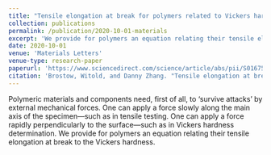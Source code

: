 ```yaml
---
title: "Tensile elongation at break for polymers related to Vickers hardness"
collection: publications
permalink: /publication/2020-10-01-materials
excerpt: 'We provide for polymers an equation relating their tensile elongation at break to the Vickers hardness.'
date: 2020-10-01
venue: 'Materials Letters'
venue-type: research-paper
paperurl: 'https://www.sciencedirect.com/science/article/abs/pii/S0167577X20308843'
citation: 'Brostow, Witold, and Danny Zhang. "Tensile elongation at break for polymers related to Vickers hardness." Materials Letters 276 (2020): 128179.'
---
```

Polymeric materials and components need, first of all, to ‘survive attacks’ by external mechanical forces. One can apply a force slowly along the main axis of the specimen—such as in tensile testing. One can apply a force rapidly perpendicularly to the surface—such as in Vickers hardness determination. We provide for polymers an equation relating their tensile elongation at break to the Vickers hardness.


